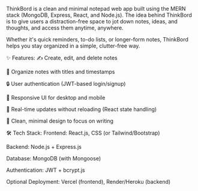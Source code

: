 ThinkBord is a clean and minimal notepad web app built using the MERN stack (MongoDB, Express, React, and Node.js). The idea behind ThinkBord is to give users a distraction-free space to jot down notes, ideas, and thoughts, and access them anytime, anywhere.

Whether it's quick reminders, to-do lists, or longer-form notes, ThinkBord helps you stay organized in a simple, clutter-free way.

✨ Features:
✍️ Create, edit, and delete notes

📁 Organize notes with titles and timestamps

🔒 User authentication (JWT-based login/signup)

🌙 Responsive UI for desktop and mobile

🔄 Real-time updates without reloading (React state handling)

🧠 Clean, minimal design to focus on writing

🛠 Tech Stack:
Frontend: React.js, CSS (or Tailwind/Bootstrap)

Backend: Node.js + Express.js

Database: MongoDB (with Mongoose)

Authentication: JWT + bcrypt.js

Optional Deployment: Vercel (frontend), Render/Heroku (backend)
